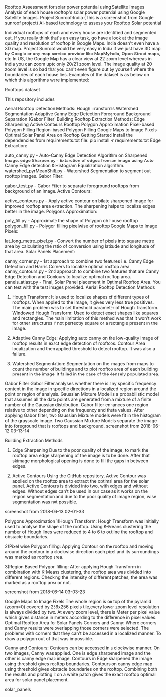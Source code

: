 Rooftop Assessment for solar power potential using Satellite Images
Analysis of each house rooftop's solar power potential using Google Satellite Images. Project Sunroof:India (This is a screenshot from Google sunroof project) AI-based technology to assess your Rooftop Solar potential

Individual rooftops of each and every house are identified and segmented out. If you really think that's an easy task, go have a look at the image quality and resolution of rooftop in Google Maps. India doesn't even have a 3D map. Project Sunroof would be very easy in India if we just have 3D map by Google or any map service provider like MapMyIndia, Open Street maps, etc.In US, the Google Map has a clear view at 22 zoom level whereas in India you can zoom upto only 20/21 zoom level. The image quality at 20 zoom level is so bad that you can't even figure out by yourself where the boundaries of each house lies. Examples of the dataset is as below on which this algorithms were implemented:

Rooftops dataset

This repository includes:

Aerial Rooftop Detection Methods:
Hough Transforms
Watershed Segmentation
Adaptive Canny Edge Detection
Foreground Background Separation (Gabor Filter)
Building Rooftop Extraction Methods:
Edge Sharpening
Active Contours
Rooftop Polygon Approximation
Pixel-based Polygon Filling
Region-based Polygon Filling
Google Maps to Image Pixels
Optimal Solar Panel Area on Rooftop
Getting Started
Install the dependencies from requirements.txt file:
pip install -r requirements.txt
Edge Extraction:

auto_canny.py - Auto-Canny Edge Detection Algorithm on Sharpened Image.
edge Sharpen.py - Extarction of edges from an image using Auto Canny Edge detection & Histogram Equalization algorithm.
watershed_pyrMeanShift.py - Watershed Segmentation to segment out rooftop images.
Gabor Filter:

gabor_test.py - Gabor Filter to separate foreground rooftops from background of an image.
Active Contours:

active_contours.py - Apply active contour on bilate sharpened image for improved rooftop area extraction. The sharpening helps to localize edges better in the image.
Polygons Approximation:

poly_fill.py - Approximate the shape of Polygon oh house rooftop
polygon_fill.py - Polygon filling pixelwise of rooftop
Google Maps to Image Pixels:

lat_long_metre_pixel.py - Convert the number of pixels into square metre area by calculating the ratio of conversion using latitude and longitude of that area.
Solar Panels Placement:

canny_corner.py - 1st approach to combine two features i.e. Canny Edge Detection and Harris Corners to localize optimal rooftop area
canny_contours.py - 2nd approach to combine two features that are Canny Edge Detection and Contours to localize optimal rooftop area.
panels_atlast.py - Final, Solar Panel placement in Optimal Rooftop Area. You can test with the test images provided.
Aerial Rooftop Detection Methods
1) Hough Transform:
It is used to localize shapes of different types of rooftops. When applied to the image, it gives very less true positives. The main problem was to set threshold parameter of Hough Transform. Windowed Hough Transform: Used to detect exact shapes like squares and rectangles. The main limitation of this method was that it won’t work for other structures if not perfectly square or a rectangle present in the image.

2) Adaptive Canny Edge:
Applying auto canny on the low-quality image of rooftop results in exact edge detection of rooftops. Contour Area localization and then applied threshold to detect rooftop. It was also a failure.

3) Watershed Segmentation:
Segmentation on the images from maps to count the number of buildings and to plot rooftop area of each building present in the image. It failed in the case of the densely populated area.

Gabor Filter
Gabor Filter analyses whether there is any specific frequency content in the image in specific directions in a localized region around the point or region of analysis.
Gaussian Mixture Model is a probabilistic model that assumes all the data points are generated from a mixture of a finite number of the Gaussian distribution.
Gabor filter enhances one region relative to other depending on the frequency and theta values. After applying Gabor filter, two Gaussian Mixture models were fit in the histogram of the grayscale image. Two Gaussian Mixture Models separate the image into foreground that is rooftops and background.
screenshot from 2018-06-12 03-13-14

Building Extraction Methods
1) Edge Sharpening
Due to the poor quality of the image, to mark the rooftop area edge sharpening of the image is to be done. After that skimage morphological opening is done to fill the gaps in between edges.

2) Active Contours
Using the GitHub repository, Active Contour was applied on the rooftop area to extract the optimal area for the solar panel. Active Contours is divided into two, with edges and without edges. Without edges can’t be used in our case as it works on the region segmentation and due to the poor quality of image region, wise segmentation was not possible.

screenshot from 2018-06-13 02-01-33

Polygons Approximation
1)Hough Transform:
Hough Transform was initially used to analyse the shape of the rooftop. Using K-Means clustering the number of Hough lines were reduced to 4 to 6 to outline the rooftop and obstacle boundaries.

2)Pixel wise Polygon filling:
Applying Contour on the rooftop and moving around the contour in a clockwise direction each pixel and its surroundings was marked as rooftop area.

3)Region Based Polygon filling:
After applying Hough Transform in combination with K-Means clustering, the rooftop area was divided into different regions. Checking the intensity of different patches, the area was marked as a rooftop area or not.

screenshot from 2018-06-14 03-03-23

Google Maps to Image Pixels
The whole region is on top of the pyramid (zoom=0) covered by 256x256 pixels tile,every lower zoom level resolution is always divided by two.
At every zoom level, there is Meter per pixel value which gives distance in meters according to the difference in pixel values.
Optimal Rooftop Area for Solar Panels
Corners and Canny: Where corners and Canny results were overlapping those corners were selected. The problems with corners that they can’t be accessed in a localized manner. To draw a polygon out of that was impossible.

Canny and Contours: Contours can be accessed in a clockwise manner. On two images, Canny was applied. One is edge sharpened image and the other is canny edge map image. Contours in Edge sharpened the image using threshold gives rooftop boundaries. Contours on canny edge map using threshold gives obstacle boundaries on the rooftop. Combining both the results and plotting it on a white patch gives the exact rooftop optimal area for solar panel placement.

solar_panels
